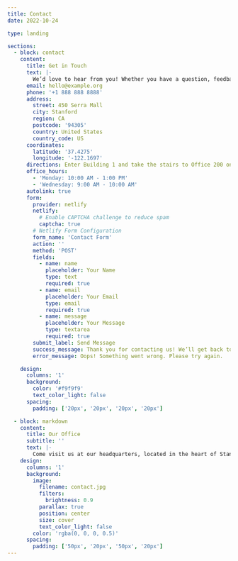 ```yaml
---
title: Contact
date: 2022-10-24

type: landing

sections:
  - block: contact
    content:
      title: Get in Touch
      text: |-
        We’d love to hear from you! Whether you have a question, feedback, or just want to say hello, feel free to reach out using the contact details below or schedule an appointment with us.
      email: hello@example.org
      phone: '+1 888 888 8888'
      address:
        street: 450 Serra Mall
        city: Stanford
        region: CA
        postcode: '94305'
        country: United States
        country_code: US
      coordinates:
        latitude: '37.4275'
        longitude: '-122.1697'
      directions: Enter Building 1 and take the stairs to Office 200 on Floor 2.
      office_hours:
        - 'Monday: 10:00 AM - 1:00 PM'
        - 'Wednesday: 9:00 AM - 10:00 AM'
      autolink: true
      form:
        provider: netlify
        netlify:
          # Enable CAPTCHA challenge to reduce spam
          captcha: true 
        # Netlify Form Configuration
        form_name: 'Contact Form'
        action: ''
        method: 'POST'
        fields:
          - name: name
            placeholder: Your Name
            type: text
            required: true
          - name: email
            placeholder: Your Email
            type: email
            required: true
          - name: message
            placeholder: Your Message
            type: textarea
            required: true
        submit_label: Send Message
        success_message: Thank you for contacting us! We’ll get back to you shortly.
        error_message: Oops! Something went wrong. Please try again.

    design:
      columns: '1'
      background:
        color: '#f9f9f9'
        text_color_light: false
      spacing:
        padding: ['20px', '20px', '20px', '20px']

  - block: markdown
    content:
      title: Our Office
      subtitle: ''
      text: |-
        Come visit us at our headquarters, located in the heart of Stanford. Our friendly staff is ready to assist you during office hours. For a smoother experience, we recommend booking an appointment in advance.
    design:
      columns: '1'
      background:
        image: 
          filename: contact.jpg
          filters:
            brightness: 0.9
          parallax: true
          position: center
          size: cover
          text_color_light: false
        color: 'rgba(0, 0, 0, 0.5)'
      spacing:
        padding: ['50px', '20px', '50px', '20px']
---
```

